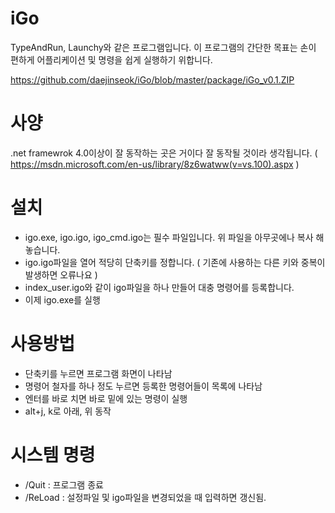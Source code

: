 # iGo
TypeAndRun, Launchy와 같은 프로그램입니다. 이 프로그램의 간단한 목표는 손이 편하게 어플리케이션 및 명령을 쉽게 실행하기 위합니다.

https://github.com/daejinseok/iGo/blob/master/package/iGo_v0.1.ZIP

# 사양
.net framewrok 4.0이상이 잘 동작하는 곳은 거이다 잘 동작될 것이라 생각됩니다. ( https://msdn.microsoft.com/en-us/library/8z6watww(v=vs.100).aspx )

# 설치
 * igo.exe, igo.igo, igo_cmd.igo는 필수 파일입니다. 위 파일을 아무곳에나 복사 해놓습니다.
 * igo.igo파일을 열어 적당히 단축키를 정합니다. ( 기존에 사용하는 다른 키와 중복이 발생하면 오류나요 )
 * index_user.igo와 같이 igo파일을 하나 만들어 대충 명령어를 등록합니다.
 * 이제 igo.exe를 실행
 
# 사용방법
 * 단축키를 누르면 프로그램 화면이 나타남
 * 명령어 철자를 하나 정도 누르면 등록한 명령어들이 목록에 나타남
 * 엔터를 바로 치면 바로 밑에 있는 명령이 실행
 * alt+j, k로 아래, 위 동작
 
# 시스템 명령
 * /Quit : 프로그램 종료
 * /ReLoad : 설정파일 및 igo파일을 변경되었을 때 입력하면 갱신됨.
 
 


